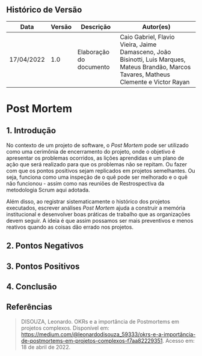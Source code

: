## Histórico de Versão

| Data       | Versão | Descrição                         | Autor(es)    |
| ---------- | ------ | --------------------------------- | ------------ |
| 17/04/2022 | 1.0    | Elaboração do documento              | Caio Gabriel, Flavio Vieira, Jaime Damasceno, João Bisinotti, Luis Marques, Mateus Brandão, Marcos Tavares, Matheus Clemente e Victor Rayan |

# Post Mortem

## 1. Introdução

No contexto de um projeto de software, o _Post Mortem_ pode ser utilizado como uma cerimônia de encerramento do projeto, onde o objetivo é apresentar os problemas ocorridos, as lições aprendidas e um plano de ação que será realizado para que os problemas não se repitam. Ou fazer com que os pontos positivos sejam replicados em projetos semelhantes. Ou seja, funciona como uma inspeção de o quê pode ser melhorado e o quê não funcionou - assim como nas reuniões de Restrospectiva da metodologia Scrum aqui adotada.

Além disso, ao registrar sistematicamente o histórico dos projetos executados, escrever análises _Post Mortem_ ajuda a construir a memória institucional e desenvolver boas práticas de trabalho que as organizações devem seguir. A ideia é que assim possamos ser mais preventivos e menos reativos quando as coisas dão errado nos projetos.

## 2. Pontos Negativos

## 3. Pontos Positivos

## 4. Conclusão
## Referências

> DISOUZA, Leonardo. OKRs e a importância de Postmortems em projetos complexos. Disponível em: <https://medium.com/@leonardodisouza_59333/okrs-e-a-importância-de-postmortems-em-projetos-complexos-f7aa82229351>. Acesso em: 18 de abril de 2022.